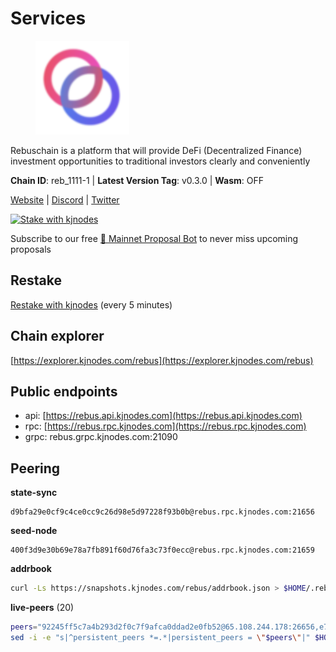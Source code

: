 # Services

<figure><img src="https://raw.githubusercontent.com/kj89/cosmos-images/main/logos/rebus.png" width="150" alt=""><figcaption></figcaption></figure>

Rebuschain is a platform that will provide DeFi (Decentralized Finance)  investment opportunities to traditional investors clearly and conveniently

**Chain ID**: reb_1111-1 | **Latest Version Tag**: v0.3.0 | **Wasm**: OFF

[Website](https://www.rebuschain.com) | [Discord](https://discord.gg/rebuschain) | [Twitter](https://twitter.com/RebusChain)

[![Stake with kjnodes](https://i.ibb.co/cr44Q8j/button-stake-with-kjnodes.png)](https://restake.app/rebus/rebusvaloper1vndzy8y55ylgpmmsc34uy8rm6kqlml6ffs9lrv)

Subscribe to our free [🤖 Mainnet Proposal Bot](https://t.me/kjnodes_proposal_bot) to never miss upcoming proposals

## Restake

[Restake with kjnodes](https://restake.app/rebus/rebusvaloper1vndzy8y55ylgpmmsc34uy8rm6kqlml6ffs9lrv) (every 5 minutes)
## Chain explorer
[https://explorer.kjnodes.com/rebus](https://explorer.kjnodes.com/rebus)

## Public endpoints

* api: [https://rebus.api.kjnodes.com](https://rebus.api.kjnodes.com)
* rpc: [https://rebus.rpc.kjnodes.com](https://rebus.rpc.kjnodes.com)
* grpc: rebus.grpc.kjnodes.com:21090

## Peering

**state-sync**

```text
d9bfa29e0cf9c4ce0cc9c26d98e5d97228f93b0b@rebus.rpc.kjnodes.com:21656
```

**seed-node**

```text
400f3d9e30b69e78a7fb891f60d76fa3c73f0ecc@rebus.rpc.kjnodes.com:21659
```

**addrbook**
```bash
curl -Ls https://snapshots.kjnodes.com/rebus/addrbook.json > $HOME/.rebusd/config/addrbook.json
```

**live-peers** (20)
```bash
peers="92245ff5c7a4b293d2f0c7f9afca0ddad2e0fb52@65.108.244.178:26656,e772ebf24c2fda82456812050fee31e19c9455fc@65.109.122.105:61456,641b33b0e909630868133820605edf2b4ba4969a@65.109.49.109:26656,e056318da91e77585f496333040e00e12f6941d1@51.83.97.166:26656,c126eed9cfede7802d78f570fec8175835309a73@141.95.127.146:26656,ce38728ac38ebbb4a72d496d42f8e9030af441d7@162.19.137.25:26656,237bfc05da5f8cabee00f148995333f37186d232@164.68.121.101:26656,241c83e7a6ff769d66be0c4848db44cdcac8b4b0@192.99.62.83:26656,ebc4d27be0c87f537b44250c2e22ad349dc59fb6@158.69.116.134:26656,b1dcbb37514fbe215be54079e71aa39dac7fd0ae@64.5.123.203:26656,6ac55af662061d3669d7c70961a8fd87ba2f2075@65.108.200.142:26696,56bb6c5da47624a89e316ddfdd732ef78d96d79c@142.93.36.204:26656,c124ce0b508e8b9ed1c5b6957f362225659b5343@134.65.192.98:26656,34e3178b6e0f25451fd690c15fc199d5a9bdfb9b@15.204.197.11:26656,ae67d4c37632435e0d5f27041f50af20d227bdc2@93.170.72.118:21656,89757803f40da51678451735445ad40d5b15e059@169.155.44.106:26656,bb2a7dc81b9bd0e017409a2bbb71b12bb899e743@178.63.22.117:26656,bd5a6419c073d6cb97bddcfcfd2059bdec41e6a8@185.144.99.33:26656,07b84cf4b47a2e5ad251267716fe05bcf30330cd@65.21.170.3:29656,d9bfa29e0cf9c4ce0cc9c26d98e5d97228f93b0b@65.109.88.38:21656"
sed -i -e "s|^persistent_peers *=.*|persistent_peers = \"$peers\"|" $HOME/.rebusd/config/config.toml
```
